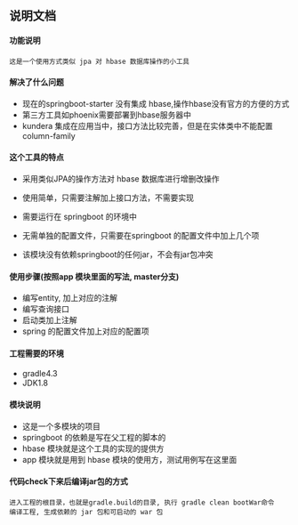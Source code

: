## 说明文档

#### 功能说明
```
这是一个使用方式类似 jpa 对 hbase 数据库操作的小工具
```

#### 解决了什么问题
* 现在的springboot-starter 没有集成 hbase,操作hbase没有官方的方便的方式
* 第三方工具如phoenix需要部署到hbase服务器中
* kundera 集成在应用当中，接口方法比较完善，但是在实体类中不能配置 column-family

#### 这个工具的特点
* 采用类似JPA的操作方法对 hbase 数据库进行增删改操作

* 使用简单，只需要注解加上接口方法，不需要实现
* 需要运行在 springboot 的环境中
* 无需单独的配置文件，只需要在springboot 的配置文件中加上几个项
* 该模块没有依赖springboot的任何jar，不会有jar包冲突

#### 使用步骤(按照app 模块里面的写法, master分支)
* 编写entity, 加上对应的注解
* 编写查询接口
* 启动类加上注解
* spring 的配置文件加上对应的配置项

#### 工程需要的环境

* gradle4.3
* JDK1.8

#### 模块说明
* 这是一个多模块的项目
* springboot 的依赖是写在父工程的脚本的
* hbase 模块就是这个工具的实现的提供方
* app 模块就是用到 hbase 模块的使用方，测试用例写在这里面

#### 代码check下来后编译jar包的方式
```
进入工程的根目录，也就是gradle.build的目录, 执行 gradle clean bootWar命令
编译工程, 生成依赖的 jar 包和可启动的 war 包
```
